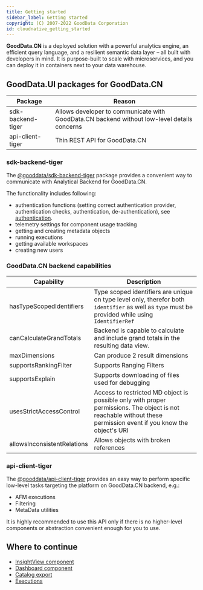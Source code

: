 ```yaml
---
title: Getting started
sidebar_label: Getting started
copyright: (C) 2007-2022 GoodData Corporation
id: cloudnative_getting_started
---
```


**GoodData.CN** is a deployed solution with a powerful analytics engine, an efficient query language, and a resilient semantic data layer – all built with developers in mind. It is purpose-built to scale with microservices, and you can deploy it in containers next to your data warehouse.

## GoodData.UI packages for GoodData.CN

| Package | Reason |
|---------|-----------------|
| sdk-backend-tiger | Allows developer to communicate with GoodData.CN backend without low-level details concerns |
| api-client-tiger  | Thin REST API for GoodData.CN |

### sdk-backend-tiger

The [@gooddata/sdk-backend-tiger](https://www.npmjs.com/package/@gooddata/sdk-backend-tiger) package provides a convenient way to communicate with Analytical Backend for GoodData.CN.

The functionality includes following:

- authentication functions (setting correct authentication provider, authentication checks, authentication, de-authentication), see [authentication](06_cloudnative__authentication.md).
- telemetry settings for component usage tracking
- getting and creating metadata objects
- running executions
- getting available workspaces
- creating new users

### GoodData.CN backend capabilities

| Capability                       | Description                       |
| -------------------------------- | --------------------------------- |
| hasTypeScopedIdentifiers         | Type scoped identifiers are unique on type level only, therefor both `identifier` as well as `type` must be provided while using `IdentifierRef` |
| canCalculateGrandTotals          | Backend is capable to calculate and include grand totals in the resulting data view. |
| maxDimensions                    | Can produce 2 result dimensions |
| supportsRankingFilter            | Supports Ranging Filters |
| supportsExplain                  | Supports downloading of files used for debugging | 
| usesStrictAccessControl          | Access to restricted MD object is possible only with proper permissions. The object is not reachable without these permission event if you know the object's URI |
| allowsInconsistentRelations      | Allows objects with broken references |

### api-client-tiger

The [@gooddata/api-client-tiger](https://www.npmjs.com/package/@gooddata/api-client-tiger) provides an easy way to perform specific low-level tasks targeting the platform on GoodData.CN backend, e.g.: 

- AFM executions
- Filtering
- MetaData utilities

It is highly recommended to use this API only if there is no higher-level components or abstraction convenient enough for you to use.

## Where to continue

- [InsightView component](10_vis__insight_view.md) 
- [Dashboard component](18_dashboard_component.md)
- [Catalog export](02_start__catalog_export.md)
- [Executions](50_custom__execution.md)
